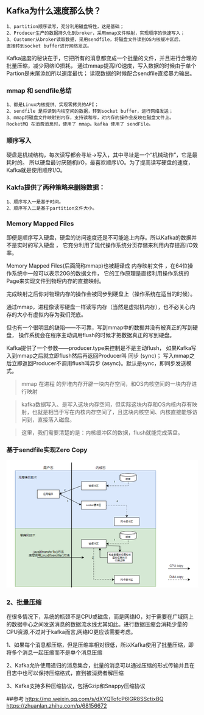 ## Kafka为什么速度那么快？

    1、partition顺序读写，充分利用磁盘特性，这是基础；
    2、Producer生产的数据持久化到broker，采用mmap文件映射，实现顺序的快速写入；
    3、Customer从broker读取数据，采用sendfile，将磁盘文件读到OS内核缓冲区后，
    直接转到socket buffer进行网络发送。

Kafka速度的秘诀在于，它把所有的消息都变成一个批量的文件，并且进行合理的批量压缩，减少网络IO损耗，
通过mmap提高I/O速度，写入数据的时候由于单个Partion是末尾添加所以速度最优；
读取数据的时候配合sendfile直接暴力输出。

### mmap 和 sendfile总结

    1、都是Linux内核提供、实现零拷贝的API；
    2、sendfile 是将读到内核空间的数据，转到socket buffer，进行网络发送；
    3、mmap将磁盘文件映射到内存，支持读和写，对内存的操作会反映在磁盘文件上。
    RocketMQ 在消费消息时，使用了 mmap。kafka 使用了 sendFile。



### 顺序写入
硬盘是机械结构，每次读写都会寻址->写入，其中寻址是一个“机械动作”，它是最耗时的。
所以硬盘最讨厌随机I/O，最喜欢顺序I/O。为了提高读写硬盘的速度，Kafka就是使用顺序I/O。

### Kakfa提供了两种策略来删除数据：

    1、顺序写入一是基于时间。
    2、顺序写入二是基于partition文件大小。

### Memory Mapped Files

即便是顺序写入硬盘，硬盘的访问速度还是不可能追上内存。所以Kafka的数据并不是实时的写入硬盘 ，
它充分利用了现代操作系统分页存储来利用内存提高I/O效率。

Memory Mapped Files(后面简称mmap)也被翻译成 内存映射文件 ，在64位操作系统中一般可以表示20G的数据文件，
它的工作原理是直接利用操作系统的Page来实现文件到物理内存的直接映射。

完成映射之后你对物理内存的操作会被同步到硬盘上（操作系统在适当的时候）。

通过mmap，进程像读写硬盘一样读写内存（当然是虚拟机内存），也不必关心内存的大小有虚拟内存为我们兜底。

但也有一个很明显的缺陷——不可靠，写到mmap中的数据并没有被真正的写到硬盘，
操作系统会在程序主动调用flush的时候才把数据真正的写到硬盘。

Kafka提供了一个参数——producer.type来控制是不是主动flush，
如果Kafka写入到mmap之后就立即flush然后再返回Producer叫 同步 (sync)；
写入mmap之后立即返回Producer不调用flush叫异步 (async)。默认是sync，即同步发送模式。

>mmap 在进程 的非堆内存开辟一块内存空间，和OS内核空间的一块内存进行映射

> kafka数据写入、是写入这块内存空间，但实际这块内存和OS内核内存有映射，也就是相当于写在内核内存空间了，且这块内核空间、内核直接能够访问到，直接落入磁盘。

> 这里，我们需要清楚的是：内核缓冲区的数据，flush就能完成落盘。


### 基于sendfile实现Zero Copy
![零拷贝.png](image/零拷贝.png)

### 2、批量压缩

在很多情况下，系统的瓶颈不是CPU或磁盘，而是网络IO，对于需要在广域网上的数据中心之间发送消息的数据流水线尤其如此。进行数据压缩会消耗少量的CPU资源,不过对于kafka而言,网络IO更应该需要考虑。

1、如果每个消息都压缩，但是压缩率相对很低，所以Kafka使用了批量压缩，即将多个消息一起压缩而不是单个消息压缩

2、Kafka允许使用递归的消息集合，批量的消息可以通过压缩的形式传输并且在日志中也可以保持压缩格式，直到被消费者解压缩

3、Kafka支持多种压缩协议，包括Gzip和Snappy压缩协议

##参考
https://mp.weixin.qq.com/s/dXYQTofcP6lGR8SSctixBQ
https://zhuanlan.zhihu.com/p/68156672
